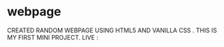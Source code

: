 # webpage
CREATED RANDOM WEBPAGE USING HTML5 AND VANILLA CSS .
THIS IS MY FIRST MINI PROJECT.
LIVE : 
